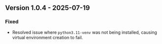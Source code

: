 ## Version 1.0.4 - 2025-07-19

### Fixed
- Resolved issue where `python3.11-venv` was not being installed, causing virtual environment creation to fail.


